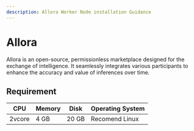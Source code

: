 ```yaml
---
description: Allora Worker Node installation Guidance
---
```


# Allora

Allora is an open-source, permissionless marketplace designed for the exchange of intelligence. It seamlessly integrates various participants to enhance the accuracy and value of inferences over time.

## Requirement

| CPU    | Memory | Disk  | Operating System |
| ------ | ------ | ----- | ---------------- |
| 2vcore | 4 GB   | 20 GB | Recomend Linux   |
